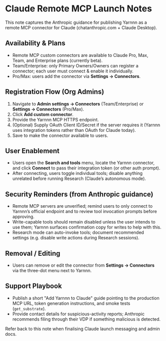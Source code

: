 # Claude Remote MCP Launch Notes

This note captures the Anthropic guidance for publishing Yarnnn as a remote MCP
connector for Claude (chatanthropic.com + Claude Desktop).

## Availability & Plans
- Remote MCP custom connectors are available to Claude Pro, Max, Team, and
  Enterprise plans (currently beta).
- Team/Enterprise: only Primary Owners/Owners can register a connector; each
  user must connect & enable it individually.
- Pro/Max: users add the connector via **Settings → Connectors**.

## Registration Flow (Org Admins)
1. Navigate to **Admin settings → Connectors** (Team/Enterprise) or
   **Settings → Connectors** (Pro/Max).
2. Click **Add custom connector**.
3. Provide the Yarnnn MCP HTTPS endpoint.
4. (Optional) Supply OAuth Client ID/Secret if the server requires it (Yarnnn
   uses integration tokens rather than OAuth for Claude today).
5. Save to make the connector available to users.

## User Enablement
- Users open the **Search and tools** menu, locate the Yarnnn connector, and
  click **Connect** to pass their integration token (or other auth prompt).
- After connecting, users toggle individual tools; disable anything unrelated
  before running Research (Claude’s autonomous mode).

## Security Reminders (from Anthropic guidance)
- Remote MCP servers are unverified; remind users to only connect to Yarnnn’s
  official endpoint and to review tool invocation prompts before approving.
- Write-capable tools should remain disabled unless the user intends to use
  them; Yarnnn surfaces confirmation copy for writes to help with this.
- Research mode can auto-invoke tools; document recommended settings (e.g.
  disable write actions during Research sessions).

## Removal / Editing
- Users can remove or edit the connector from **Settings → Connectors** via
  the three-dot menu next to Yarnnn.

## Support Playbook
- Publish a short "Add Yarnnn to Claude" guide pointing to the production MCP
  URL, token generation instructions, and smoke tests (`get_substrate`).
- Provide contact details for suspicious-activity reports; Anthropic recommends
  filing through their VDP if something malicious is detected.

Refer back to this note when finalising Claude launch messaging and admin docs.
